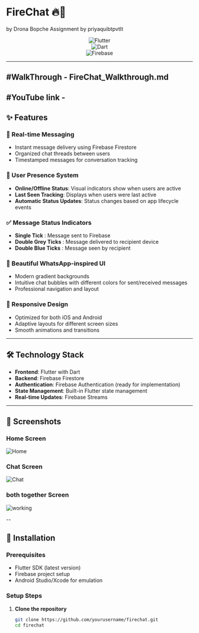 # FireChat 🔥💬  

by Drona Bopche
Assignment by priyaquibtpvtlt  

<div align="center">

![Flutter](https://img.shields.io/badge/Flutter-02569B?style=for-the-badge&logo=flutter&logoColor=white)  
![Dart](https://img.shields.io/badge/Dart-0175C2?style=for-the-badge&logo=dart&logoColor=white)  
![Firebase](https://img.shields.io/badge/Firebase-FFCA28?style=for-the-badge&logo=firebase&logoColor=black)  

</div>

---
#WalkThrough - FireChat_Walkthrough.md
---
#YouTube link - 
---


## ✨ Features  

### 💬 Real-time Messaging  
- Instant message delivery using Firebase Firestore  
- Organized chat threads between users  
- Timestamped messages for conversation tracking  

### 👥 User Presence System  
- **Online/Offline Status**: Visual indicators show when users are active  
- **Last Seen Tracking**: Displays when users were last active  
- **Automatic Status Updates**: Status changes based on app lifecycle events  

### ✅ Message Status Indicators  
- **Single Tick** : Message sent to Firebase  
- **Double Grey Ticks** : Message delivered to recipient device  
- **Double Blue Ticks** : Message seen by recipient  

### 🎨 Beautiful WhatsApp-inspired UI  
- Modern gradient backgrounds  
- Intuitive chat bubbles with different colors for sent/received messages  
- Professional navigation and layout  

### 📱 Responsive Design  
- Optimized for both iOS and Android  
- Adaptive layouts for different screen sizes  
- Smooth animations and transitions  

---

## 🛠️ Technology Stack  

- **Frontend**: Flutter with Dart  
- **Backend**: Firebase Firestore  
- **Authentication**: Firebase Authentication (ready for implementation)  
- **State Management**: Built-in Flutter state management  
- **Real-time Updates**: Firebase Streams  

---

## 📸 Screenshots  

### Home Screen  
![Home](images/homepage.png)  

### Chat Screen  
![Chat](images/chatpage.png)  

### both together Screen  
![working](images/ss2.png)  

--


## 🚀 Installation  

### Prerequisites  
- Flutter SDK (latest version)  
- Firebase project setup  
- Android Studio/Xcode for emulation  

### Setup Steps  

1. **Clone the repository**  
   ```bash
   git clone https://github.com/yourusername/firechat.git
   cd firechat

